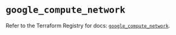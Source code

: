 # `google_compute_network`

Refer to the Terraform Registry for docs: [`google_compute_network`](https://registry.terraform.io/providers/hashicorp/google/6.25.0/docs/resources/compute_network).

